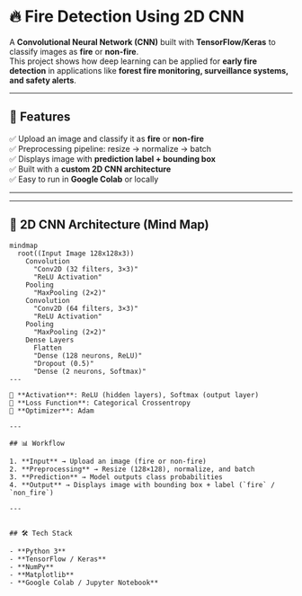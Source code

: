# 🔥 Fire Detection Using 2D CNN  

A **Convolutional Neural Network (CNN)** built with **TensorFlow/Keras** to classify images as **fire** or **non-fire**.  
This project shows how deep learning can be applied for **early fire detection** in applications like **forest fire monitoring, surveillance systems, and safety alerts**.  

---

## 📌 Features  
✅ Upload an image and classify it as **fire** or **non-fire**  
✅ Preprocessing pipeline: resize → normalize → batch  
✅ Displays image with **prediction label + bounding box**  
✅ Built with a **custom 2D CNN architecture**  
✅ Easy to run in **Google Colab** or locally  

---

---

## 🧠 2D CNN Architecture (Mind Map)

```mermaid
mindmap
  root((Input Image 128x128x3))
    Convolution
      "Conv2D (32 filters, 3×3)"
      "ReLU Activation"
    Pooling
      "MaxPooling (2×2)"
    Convolution
      "Conv2D (64 filters, 3×3)"
      "ReLU Activation"
    Pooling
      "MaxPooling (2×2)"
    Dense Layers
      Flatten
      "Dense (128 neurons, ReLU)"
      "Dropout (0.5)"
      "Dense (2 neurons, Softmax)"
---

🔹 **Activation**: ReLU (hidden layers), Softmax (output layer)  
🔹 **Loss Function**: Categorical Crossentropy  
🔹 **Optimizer**: Adam  

---

## 📊 Workflow  

1. **Input** → Upload an image (fire or non-fire)  
2. **Preprocessing** → Resize (128×128), normalize, and batch  
3. **Prediction** → Model outputs class probabilities  
4. **Output** → Displays image with bounding box + label (`fire` / `non_fire`)  

---


## 🛠️ Tech Stack  

- **Python 3**  
- **TensorFlow / Keras**  
- **NumPy**  
- **Matplotlib**  
- **Google Colab / Jupyter Notebook**  

